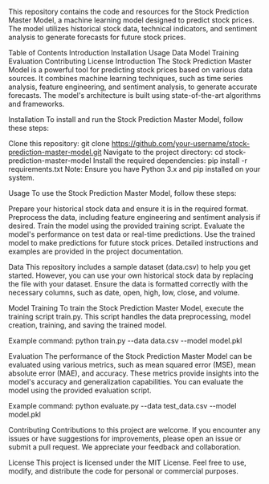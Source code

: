 This repository contains the code and resources for the Stock Prediction Master Model, a machine learning model designed to predict stock prices. The model utilizes historical stock data, technical indicators, and sentiment analysis to generate forecasts for future stock prices.

Table of Contents
Introduction
Installation
Usage
Data
Model Training
Evaluation
Contributing
License
Introduction
The Stock Prediction Master Model is a powerful tool for predicting stock prices based on various data sources. It combines machine learning techniques, such as time series analysis, feature engineering, and sentiment analysis, to generate accurate forecasts. The model's architecture is built using state-of-the-art algorithms and frameworks.

Installation
To install and run the Stock Prediction Master Model, follow these steps:

Clone this repository: git clone https://github.com/your-username/stock-prediction-master-model.git
Navigate to the project directory: cd stock-prediction-master-model
Install the required dependencies: pip install -r requirements.txt
Note: Ensure you have Python 3.x and pip installed on your system.

Usage
To use the Stock Prediction Master Model, follow these steps:

Prepare your historical stock data and ensure it is in the required format.
Preprocess the data, including feature engineering and sentiment analysis if desired.
Train the model using the provided training script.
Evaluate the model's performance on test data or real-time predictions.
Use the trained model to make predictions for future stock prices.
Detailed instructions and examples are provided in the project documentation.

Data
This repository includes a sample dataset (data.csv) to help you get started. However, you can use your own historical stock data by replacing the file with your dataset. Ensure the data is formatted correctly with the necessary columns, such as date, open, high, low, close, and volume.

Model Training
To train the Stock Prediction Master Model, execute the training script train.py. This script handles the data preprocessing, model creation, training, and saving the trained model.

Example command: python train.py --data data.csv --model model.pkl

Evaluation
The performance of the Stock Prediction Master Model can be evaluated using various metrics, such as mean squared error (MSE), mean absolute error (MAE), and accuracy. These metrics provide insights into the model's accuracy and generalization capabilities. You can evaluate the model using the provided evaluation script.

Example command: python evaluate.py --data test_data.csv --model model.pkl

Contributing
Contributions to this project are welcome. If you encounter any issues or have suggestions for improvements, please open an issue or submit a pull request. We appreciate your feedback and collaboration.

License
This project is licensed under the MIT License. Feel free to use, modify, and distribute the code for personal or commercial purposes.
